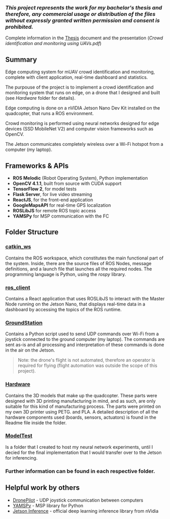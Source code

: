 ### ***This project represents the work for my bachelor's thesis and therefore, any commercial usage or distribution of the files without expressly granted written permission and consent is prohibited.***

Complete information in the [Thesis](/Thesis.pdf) document and the presentation (_Crowd identification and monitoring using UAVs.pdf_)

## Summary
Edge computing system for mUAV crowd identification and monitoring, complete with client application, real-time dashboard and statistics.

The purpouse of the project is to implement a crowd identification and monitoring system that runs on edge, on a drone that I designed and built (see *Hardware* folder for details).

Edge computing is done on a nVIDIA Jetson Nano Dev Kit installed on the quadcopter, that runs a ROS environment.

Crowd monitoring is performed using neural networks designed for edge devices (SSD MobileNet V2) and computer vision frameworks such as OpenCV.

The Jetson communicates completely wireless over a Wi-Fi hotspot from a computer (my laptop).

## Frameworks & APIs
- **ROS Melodic** (Robot Operating System), Python implementation
- **OpenCV 4.1.1**, built from source with CUDA support
- **TensorFlow 2**, for model tests
- **Flask Server**, for live video streaming
- **ReactJS**, for the front-end application
- **GoogleMapsAPI** for real-time GPS localization
- **ROSLibJS** for remote ROS topic access
- **YAMSPy** for MSP communication with the FC

## Folder Structure
### [catkin_ws](/catkin_ws)
Contains the ROS workspace, which constitutes the main functional part of the system. Inside, there are the source files of ROS Nodes, message definitions, and a launch file that launches all the required nodes. The programming language is Python, using the *rospy* library.

### [ros_client](/ros_client)
Contains a React application that uses ROSLibJS to interact with the Master Node running on the Jetson Nano, that displays real-time data in a dashboard by accessing the topics of the ROS runtime. 

### [GroundStation](/GroundStation)
Contains a Python script used to send UDP commands over Wi-Fi from a joystick connected to the ground computer (my laptop). The commands are sent as-is and all processing and interpretation of these commands is done in the air on the Jetson.
> Note: the drone's flight is not automated, therefore an operator is required for flying (flight automation was outside the scope of this project).

### [Hardware](/Hardware)
Contains the 3D models that make up the quadcopter. These parts were designed with 3D printing manufacturing in mind, and as such, are only suitable for this kind of manufacturing process. The parts were printed on my own 3D printer using PETG. and PLA. A detailed description of all the hardware components used (boards, sensors, actuators) is found in the Readme file inside the folder.

### [ModelTest](/ModelTest)
Is a folder that I created to host my neural network experiments, until I decied for the final implementation that I would transfer over to the Jetson for inferencing.

### Further information can be found in each respective folder.

## Helpful work by others
 - [DronePilot](https://github.com/alduxvm/DronePilot) - UDP joystick communication between computers
 - [YAMSPy](https://github.com/thecognifly/YAMSPy) - MSP library for Python
 - [Jetson Inference](https://github.com/dusty-nv/jetson-inference) - official deep learning inference library from nVidia
